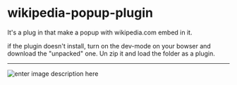 # wikipedia-popup-plugin
 It's a plug in that make a popup with wikipedia.com embed in it.
 
 if the plugin doesn't install, turn on the dev-mode on your bowser and download the "unpacked" one. Un zip it and load the folder as a plugin.
 
---
![enter image description here](https://i.imgur.com/8VMmAf2.png)
